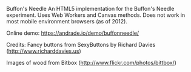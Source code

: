 Buffon's Needle
An HTML5 implementation for the Buffon's Needle experiment.
Uses Web Workers and Canvas methods. Does not work in most mobile environment browsers (as of 2012).

Online demo: https://andrade.io/demo/buffonneedle/

Credits:
Fancy buttons from  SexyButtons by Richard Davies (http://www.richarddavies.us)

Images of wood from Bitbox (http://www.flickr.com/photos/bittbox/)

